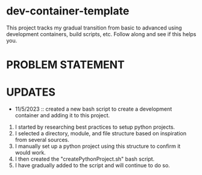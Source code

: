 # dev-container-template
This project tracks my gradual transition from basic to advanced using development containers, build scripts, etc. Follow along and see if this helps you.

# PROBLEM STATEMENT










# UPDATES

- 11/5/2023 :: created a new bash script to create a development container and adding it to this project.






1. I started by researching best practices to setup python projects.
2. I selected a directory, module, and file structure based on inspiration from several sources.
3. I manually set up a python project using this structure to confirm it would work.
4. I then created the "createPythonProject.sh" bash script.
5. I have gradually added to the script and will continue to do so.
